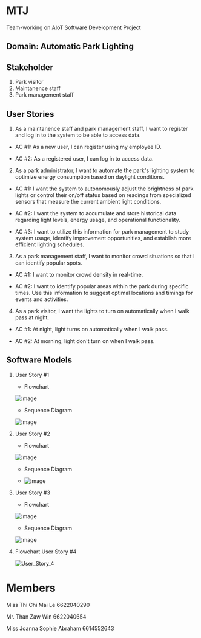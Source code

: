 # MTJ
Team-working on AIoT Software Development Project

## Domain: Automatic Park Lighting 
## Stakeholder
1. Park visitor
2. Maintanence staff
3. Park management staff

## User Stories
1. As a maintanence staff and park management staff, I want to register and log in to the system to be able to access data.
   
- AC #1: As a new user, I can register using my employee ID.
  
- AC #2: As a registered user, I can log in to access data.
     
2. As a park administrator, I want to automate the park's lighting system to optimize energy consumption based on daylight conditions.

- AC #1: I want the system to autonomously adjust the brightness of park lights or control their on/off status based on readings from specialized sensors that measure the     current ambient light conditions.
  
- AC #2: I want the system to accumulate and store historical data regarding light levels, energy usage, and operational functionality.

- AC #3: I want to utilize this information for park management to study system usage, identify improvement opportunities, and establish more efficient lighting schedules.

3. As a park management staff, I want to monitor crowd situations so that I can identify popular spots.
   
- AC #1: I want to monitor crowd density in real-time.
  
- AC #2: I want to identify popular areas within the park during specific times. Use this information to suggest optimal locations and timings for events and activities.

4. As a park visitor, I want the lights to turn on automatically when I walk pass at night.

- AC #1: At night, light turns on automatically when I walk pass.
   
- AC #2: At morning, light don't turn on when I walk pass.

## Software Models
1. User Story #1

   - Flowchart
     
   ![image](https://github.com/CHIMAI-A/MTJ/assets/146721485/3b038f19-bafd-434c-adfe-65d35de9a647)

   - Sequence Diagram
     
   ![image](https://github.com/CHIMAI-A/MTJ/assets/156741445/a5623cf4-77b5-4f01-b30c-6daed82a087b)

2. User Story #2
   - Flowchart
     
   ![image](https://github.com/CHIMAI-A/MTJ/assets/64695311/d172ece2-0ba2-4818-ae44-0ad2150f5f53)

   - Sequence Diagram
     
   - ![image](https://github.com/CHIMAI-A/MTJ/assets/64695311/27020fb1-0b42-47b6-b2b7-6a0a18976838)

   
4. User Story #3
   
   - Flowchart
     
   ![image](https://github.com/CHIMAI-A/MTJ/assets/146721485/9c3f926c-f44d-46f1-a8c0-0c3a15625d4a)

   - Sequence Diagram
     
   ![image](https://github.com/CHIMAI-A/MTJ/assets/156741445/c4d32aaf-9ac4-467e-bb82-9804294acc56)


5. Flowchart User Story #4

   ![User_Story_4](https://github.com/CHIMAI-A/MTJ/assets/156741445/94296d20-0fc3-4015-af8b-08aea12f6016)


# Members
Miss Thi Chi Mai Le 6622040290

Mr.  Than Zaw Win 6622040654

Miss Joanna Sophie Abraham 6614552643
